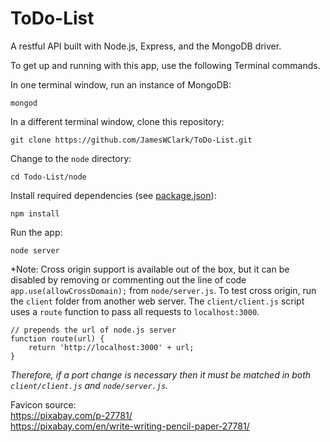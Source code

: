 # ToDo-List

A restful API built with Node.js, Express, and the MongoDB driver.  

To get up and running with this app, use the following Terminal commands.

In one terminal window, run an instance of MongoDB:

    mongod

In a different terminal window, clone this repository:

    git clone https://github.com/JamesWClark/ToDo-List.git

Change to the `node` directory:

    cd Todo-List/node

Install required dependencies (see [package.json](https://github.com/JamesWClark/ToDo-List/blob/master/node/package.json)):

    npm install

Run the app:

    node server
    
*Note: Cross origin support is available out of the box, but it can be disabled by removing or commenting out the line of code `app.use(allowCrossDomain);` from `node/server.js`. To test cross origin, run the `client` folder from another web server. The `client/client.js` script uses a `route` function to pass all requests to `localhost:3000`.

    // prepends the url of node.js server
    function route(url) {
        return 'http://localhost:3000' + url;
    }
  
*Therefore, if a port change is necessary then it must be matched in both `client/client.js` and `node/server.js`.*
  
  
  
  
Favicon source:  
https://pixabay.com/p-27781/  
https://pixabay.com/en/write-writing-pencil-paper-27781/  
